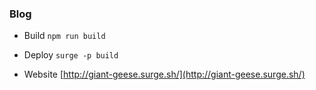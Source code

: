 ### Blog
+ Build
`npm run build`

+ Deploy
`surge -p build`

+ Website
[http://giant-geese.surge.sh/](http://giant-geese.surge.sh/)